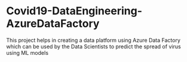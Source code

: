 # Covid19-DataEngineering-AzureDataFactory
This project helps in creating a data platform using Azure Data Factory which can be used by the Data Scientists to predict the spread of virus using ML models 
